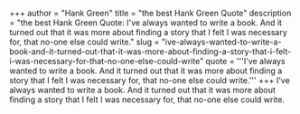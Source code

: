 +++
author = "Hank Green"
title = "the best Hank Green Quote"
description = "the best Hank Green Quote: I've always wanted to write a book. And it turned out that it was more about finding a story that I felt I was necessary for, that no-one else could write."
slug = "ive-always-wanted-to-write-a-book-and-it-turned-out-that-it-was-more-about-finding-a-story-that-i-felt-i-was-necessary-for-that-no-one-else-could-write"
quote = '''I've always wanted to write a book. And it turned out that it was more about finding a story that I felt I was necessary for, that no-one else could write.'''
+++
I've always wanted to write a book. And it turned out that it was more about finding a story that I felt I was necessary for, that no-one else could write.
